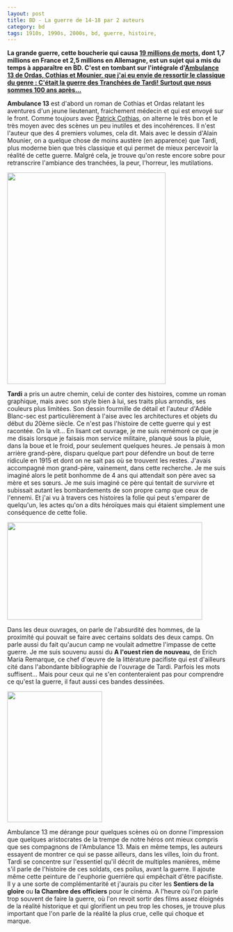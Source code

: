 ```yaml
---
layout: post
title: BD - La guerre de 14-18 par 2 auteurs
category: bd
tags: 1910s, 1990s, 2000s, bd, guerre, histoire, 
---
```

**La grande guerre, cette boucherie qui causa <a href="https://fr.wikipedia.org/wiki/Pertes_humaines_de_la_Première_Guerre_mondiale#Pertes_par_pays">19 millions de morts</a>, dont 1,7 millions en France et 2,5 millions en Allemagne, est un sujet qui a mis du temps à apparaître en BD. C'est en tombant sur l'intégrale d'<span style="text-decoration:underline;">Ambulance 13 de Ordas, Cothias et Mounier, que j'ai eu envie de ressortir le classique du genre : <span style="text-decoration:underline;">C'était la guerre des Tranchées de Tardi! Surtout que nous sommes 100 ans après...**

**Ambulance 13** est d'abord un roman de Cothias et Ordas relatant les aventures d'un jeune lieutenant, fraichement médecin et qui est envoyé sur le front. Comme toujours avec <a href="https://cheziceman.wordpress.com/2017/06/08/bd-les-eaux-de-mortelune-de-cothias-et-adamov/">Patrick Cothias</a>, on alterne le très bon et le très moyen avec des scènes un peu inutiles et des incohérences. Il n'est l'auteur que des 4 premiers volumes, cela dit. Mais avec le dessin d'Alain Mounier, on a quelque chose de moins austère (en apparence) que Tardi, plus moderne bien que très classique et qui permet de mieux percevoir la réalité de cette guerre. Malgré cela, je trouve qu'on reste encore sobre pour retranscrire l'ambiance des tranchées, la peur, l'horreur, les mutilations.

<img class="aligncenter size-full wp-image-21335" src="https://cheziceman.files.wordpress.com/2017/10/ambulance13.png" alt="" width="364" height="485" />

**Tardi** a pris un autre chemin, celui de conter des histoires, comme un roman graphique, mais avec son style bien à lui, ses traits plus arrondis, ses couleurs plus limitées. Son dessin fourmille de détail et l'auteur d'Adèle Blanc-sec est particulièrement à l'aise avec les architectures et objets du début du 20ème siècle. Ce n'est pas l'histoire de cette guerre qui y est racontée. On la vit... En lisant cet ouvrage, je me suis remémoré ce que je me disais lorsque je faisais mon service militaire, planqué sous la pluie, dans la boue et le froid, pour seulement quelques heures. Je pensais à mon arrière grand-père, disparu quelque part pour défendre un bout de terre ridicule en 1915 et dont on ne sait pas où se trouvent les restes. J'avais accompagné mon grand-père, vainement, dans cette recherche. Je me suis imaginé alors le petit bonhomme de 4 ans qui attendait son père avec sa mère et ses sœurs. Je me suis imaginé ce père qui tentait de survivre et subissait autant les bombardements de son propre camp que ceux de l'ennemi. Et j'ai vu à travers ces histoires la folie qui peut s'emparer de quelqu'un, les actes qu'on a dits héroïques mais qui étaient simplement une conséquence de cette folie.

<img class="aligncenter size-full wp-image-21336" src="https://cheziceman.files.wordpress.com/2017/10/tardi1.jpg" alt="" width="448" height="224" />

Dans les deux ouvrages, on parle de l'absurdité des hommes, de la proximité qui pouvait se faire avec certains soldats des deux camps. On parle aussi du fait qu'aucun camp ne voulait admettre l'impasse de cette guerre. Je me suis souvenu aussi du **A l'ouest rien de nouveau**, de Erich Maria Remarque, ce chef d'œuvre de la littérature pacifiste qui est d'ailleurs cité dans l'abondante bibliographie de l'ouvrage de Tardi. Parfois les mots suffisent... Mais pour ceux qui ne s'en contenteraient pas pour comprendre ce qu'est la guerre, il faut aussi ces bandes dessinées.

<img class="alignleft size-medium wp-image-21337" src="https://cheziceman.files.wordpress.com/2017/10/tardi2.jpg?w=218" alt="" width="218" height="300" />

Ambulance 13 me dérange pour quelques scènes où on donne l'impression que quelques aristocrates de la trempe de notre héros ont mieux compris que ses compagnons de l'Ambulance 13. Mais en même temps, les auteurs essayent de montrer ce qui se passe ailleurs, dans les villes, loin du front. Tardi se concentre sur l'essentiel qu'il décrit de multiples manières, même s'il parle de l'histoire de ces soldats, ces poilus, avant la guerre. Il ajoute même cette peinture de l'euphorie guerrière qui empêchait d'être pacifiste. Il y a une sorte de complémentarité et j'aurais pu citer les **Sentiers de la gloire** ou **la Chambre des officiers** pour le cinéma. A l'heure où l'on parle trop souvent de faire la guerre, où l'on revoit sortir des films assez éloignés de la réalité historique et qui glorifient un peu trop les choses, je trouve plus important que l'on parle de la réalité la plus crue, celle qui choque et marque.

